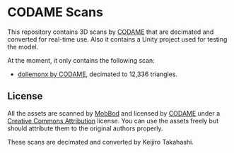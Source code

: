 CODAME Scans
============

This repository contains 3D scans by [CODAME] that are decimated and converted
for real-time use. Also it contains a Unity project used for testing the model.

At the moment, it only contains the following scan:

- [dollemonx by CODAME], decimated to 12,336 triangles.

License
-------

All the assets are scanned by [MobBod] and licensed by [CODAME] under a
[Creative Commons Attribution] license. You can use the assets freely but
should attribute them to the original authors properly.

These scans are decimated and converted by Keijiro Takahashi.

[CODAME]: http://codame.com/
[Creative Commons Attribution]: https://creativecommons.org/licenses/by/4.0/
[dollemonx by CODAME]: https://sketchfab.com/models/0c7ce1376ade4b23a986916befa83e31
[MobBod]: http://codame.com/projects/modbod
